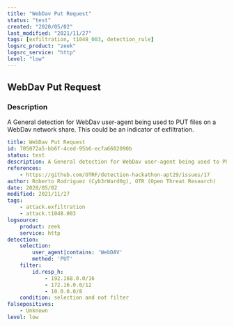 ```yaml
---
title: "WebDav Put Request"
status: "test"
created: "2020/05/02"
last_modified: "2021/11/27"
tags: [exfiltration, t1048_003, detection_rule]
logsrc_product: "zeek"
logsrc_service: "http"
level: "low"
---
```


## WebDav Put Request

### Description

A General detection for WebDav user-agent being used to PUT files on a WebDav network share. This could be an indicator of exfiltration.

```yml
title: WebDav Put Request
id: 705072a5-bb6f-4ced-95b6-ecfa6602090b
status: test
description: A General detection for WebDav user-agent being used to PUT files on a WebDav network share. This could be an indicator of exfiltration.
references:
    - https://github.com/OTRF/detection-hackathon-apt29/issues/17
author: Roberto Rodriguez (Cyb3rWard0g), OTR (Open Threat Research)
date: 2020/05/02
modified: 2021/11/27
tags:
    - attack.exfiltration
    - attack.t1048.003
logsource:
    product: zeek
    service: http
detection:
    selection:
        user_agent|contains: 'WebDAV'
        method: 'PUT'
    filter:
        id.resp_h:
            - 192.168.0.0/16
            - 172.16.0.0/12
            - 10.0.0.0/8
    condition: selection and not filter
falsepositives:
    - Unknown
level: low

```
